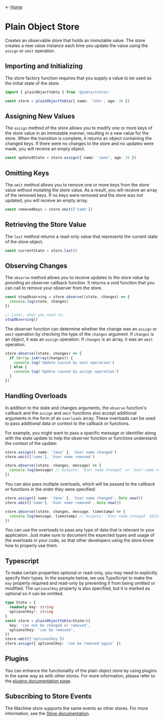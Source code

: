 &larr; [Home](../../../README.md)

# Plain Object Store

Creates an observable store that holds an immutable value. The store creates a new value instance each time you update the value using the `assign` or `omit` operation.

## Importing and Initializing

The store factory function requires that you supply a value to be used as the initial state of the store.

```ts
import { plainObjectYobta } from '@yobta/stores'

const store = plainObjectYobta({ name: 'John', age: 30 })
```

## Assigning New Values

The `assign` method of the store allows you to modify one or more keys of the store value in an immutable manner, resulting in a new value for the store. When the transition is complete, it returns an object containing the changed keys. If there were no changes to the store and no updates were made, you will receive an empty object.

```ts
const updatedState = store.assign({ name: 'Jane', age: 35 })
```

## Omitting Keys

The `omit` method allows you to remove one or more keys from the store value without mutating the store value. As a result, you will receive an array of the removed keys. If no keys were removed and the store was not updated, you will receive an empty array.

```ts
const removedKeys = store.omit(['name'])
```

## Retrieving the Store Value

The `last` method returns a read-only value that represents the current state of the store object.

```ts
const currentState = store.last()
```

## Observing Changes

The `observe` method allows you to receive updates to the store value by providing an observer callback function. It returns a void function that you can call to remove your observer from the store.

```ts
const stopObserving = store.observe((state, changes) => {
  console.log(state, changes)
})

// Later, when you need to:
stopObserving()
```

The observer function can determine whether the change was an `assign` or `omit` operation by checking the type of the `changes` argument. If `changes` is an object, it was an `assign` operation. If `changes` is an array, it was an `omit` operation.

```ts
store.observe((state, changes) => {
  if (Array.isArray(changes)) {
    console.log('Update caused by omit operation')
  } else {
    console.log('Update caused by assign operation')
  }
})
```

## Handling Overloads

In addition to the state and changes arguments, the `observe` function's callback and the `assign` and `omit` functions also accept additional arguments in the form of an `overloads` array. These overloads can be used to pass additional data or context to the callback or functions.

For example, you might want to pass a specific message or identifier along with the state update to help the observer function or functions understand the context of the update:

```ts
store.assign({ name: 'Jane' }, 'User name changed')
store.omit(['name'], 'User name removed')

store.observe((state, changes, message) => {
  console.log(message) // Outputs: 'User name changed' or 'User name removed'
})
```

You can also pass multiple overloads, which will be passed to the callback or functions in the order they were specified:

```ts
store.assign({ name: 'Jane' }, 'User name changed', Date.now())
store.omit(['name'], 'User name removed', Date.now())

store.observe((state, changes, message, timestamp) => {
  console.log(message, timestamp) // Outputs: 'User name changed' 1623478213441 or 'User name removed' 1623478213441
})
```

You can use the overloads to pass any type of data that is relevant to your application. Just make sure to document the expected types and usage of the overloads in your code, so that other developers using the store know how to properly use them.

## Typescript

To make certain properties optional or read-only, you may need to explicitly specify their types. In the example below, we use TypeScript to make the `key` property required and read-only by preventing it from being omitted or modified. The `optionalKey` property is also specified, but it is marked as optional so it can be omitted.

```ts
type State = {
  readonly key: string
  optionalKey?: string
}
const store = plainObjectYobta<State>({
  key: 'can not be changed or removed',
  optionalKey: 'can be removed',
})
store.omit(['optionalKey'])
store.assign({ optionalKey: 'can be removed again' })
```

## Plugins

You can enhance the functionality of the plain object store by using plugins in the same way as with other stores. For more information, please refer to the [plugins documentation page](../../plugins/index.md).

## Subscribing to Store Events

The Machine store supports the same events as other stores. For more information, see the [Store documentation](../storeYobta/index.md).
